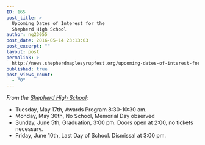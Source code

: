 ```yaml
---
ID: 165
post_title: >
  Upcoming Dates of Interest for the
  Shepherd High School
author: ng23055
post_date: 2016-05-14 23:13:03
post_excerpt: ""
layout: post
permalink: >
  http://news.shepherdmaplesyrupfest.org/upcoming-dates-of-interest-for-the-shepherd-high-school/
published: true
post_views_count:
  - "0"
---
```

<p id="h.dlvpm3i8itm8">
</p>

*From the [Shepherd High School][1]:* 
*   Tuesday, May 17th, Awards Program 8:30-10:30 am.
*   Monday, May 30th, No School, Memorial Day observed
*   Sunday, June 5th, Graduation, 3:00 pm. Doors open at 2:00, no tickets necessary.
*   Friday, June 10th, Last Day of School. Dismissal at 3:00 pm.

 [1]: https://www.google.com/url?q=https://www.facebook.com/shepherdmihs/?fref%3Dnf&sa=D&ust=1463264038432000&usg=AFQjCNGdzEwr8a3f1QhWT-bqLR_9cR6cHQ